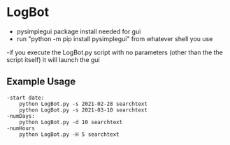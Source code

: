 # LogBot

- pysimplegui package install needed for gui
- run "python -m pip install pysimplegui" from whatever shell you use

-if you execute the LogBot.py script with no parameters (other than the the script itself) it will launch the gui

## Example Usage

    -start date: 
        python LogBot.py -s 2021-02-28 searchtext
        python LogBot.py -s 2021-03-10 searchtext
    -numDays:
        python LogBot.py -d 10 searchtext
    -numHours
        python LogBot.py -H 5 searchtext
